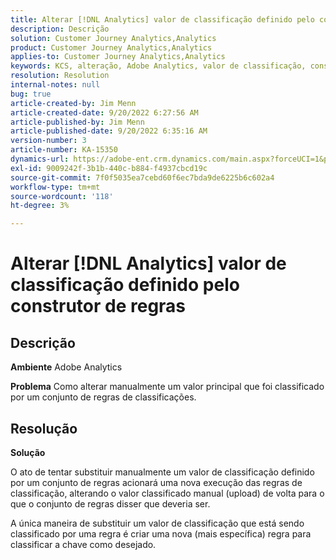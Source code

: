 ```yaml
---
title: Alterar [!DNL Analytics] valor de classificação definido pelo construtor de regras
description: Descrição
solution: Customer Journey Analytics,Analytics
product: Customer Journey Analytics,Analytics
applies-to: Customer Journey Analytics,Analytics
keywords: KCS, alteração, Adobe Analytics, valor de classificação, construtor de regras de classificação, upload manual do arquivo de classificação
resolution: Resolution
internal-notes: null
bug: true
article-created-by: Jim Menn
article-created-date: 9/20/2022 6:27:56 AM
article-published-by: Jim Menn
article-published-date: 9/20/2022 6:35:16 AM
version-number: 3
article-number: KA-15350
dynamics-url: https://adobe-ent.crm.dynamics.com/main.aspx?forceUCI=1&pagetype=entityrecord&etn=knowledgearticle&id=9752335a-ad38-ed11-9db1-0022480866ad
exl-id: 9009242f-3b1b-440c-b884-f4937cbcd19c
source-git-commit: 7f0f5035ea7cebd60f6ec7bda9de6225b6c602a4
workflow-type: tm+mt
source-wordcount: '118'
ht-degree: 3%

---
```


# Alterar [!DNL Analytics] valor de classificação definido pelo construtor de regras

## Descrição


<b>Ambiente</b>
Adobe Analytics

<b>Problema</b>
Como alterar manualmente um valor principal que foi classificado por um conjunto de regras de classificações.


## Resolução


<b>Solução</b>

O ato de tentar substituir manualmente um valor de classificação definido por um conjunto de regras acionará uma nova execução das regras de classificação, alterando o valor classificado manual (upload) de volta para o que o conjunto de regras disser que deveria ser.

A única maneira de substituir um valor de classificação que está sendo classificado por uma regra é criar uma nova (mais específica) regra para classificar a chave como desejado.
